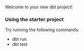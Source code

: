 Welcome to your new dbt project!

### Using the starter project

Try running the following commands:
- dbt run
- dbt test

